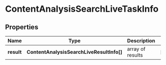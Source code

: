 # ContentAnalysisSearchLiveTaskInfo

## Properties

| Name | Type | Description | Notes |
|------------ | ------------- | ------------- | -------------|
**result** | **ContentAnalysisSearchLiveResultInfo[]** | array of results |[optional]|